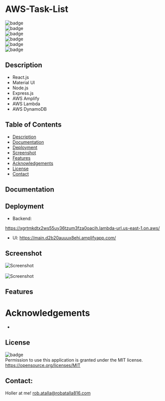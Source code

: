 # AWS-Task-List

  ![badge](https://img.shields.io/github/languages/top/ratalla816/AWS-Task-List)
  <br> 
  ![badge](https://img.shields.io/github/languages/count/ratalla816/AWS-Task-List)
  <br>
  ![badge](https://img.shields.io/github/issues/ratalla816/AWS-Task-List)
  <br>
  ![badge](https://img.shields.io/github/issues-closed/ratalla816/AWS-Task-List)
  <br>
  ![badge](https://img.shields.io/github/last-commit/ratalla816/AWS-Task-List)
  <br>
  ![badge](https://img.shields.io/badge/license-MIT-important)
  
  ## Description
   * React.js
   * Material UI
   * Node.js
   * Express.js
   * AWS Amplify
   * AWS Lambda
   * AWS DynamoDB
   
 
  ## Table of Contents
  - [Description](#description)
  - [Documentation](#documentation)
  - [Deployment](#deployment)
  - [Screenshot](#screenshot)
  - [Features](#features)
  - [Acknowledgements](#acknowledgements)
  - [License](#license)
  - [Contact](#contact)

  ## Documentation
  


  ## Deployment

  * Backend: 
  <!-- https://4zxmpnvtspsagr2afoziwyz6sq0uxyhp.lambda-url.us-east-2.on.aws/ --> 
  https://xgrtmkdtx2ws55uy36tzum3fza0oacih.lambda-url.us-east-1.on.aws/
  
  * UI: https://main.d2b20auuux8ehi.amplifyapp.com/
 
 
  
  ## Screenshot
  ![Screenshot](./assets/images/.png)
  <br>
  <br>
  ![Screenshot](./assets/images/.png)
  
  
  ## Features
 

 

  # Acknowledgements
  
  * 
    
  ## License
  ![badge](https://img.shields.io/badge/license-MIT-important)
  <br>
  Permission to use this application is granted under the MIT license. <https://opensource.org/licenses/MIT>


   ## Contact:
   Holler at me! <a href="mailto:rob.atalla@robatalla816.com">rob.atalla@robatalla816.com</a>